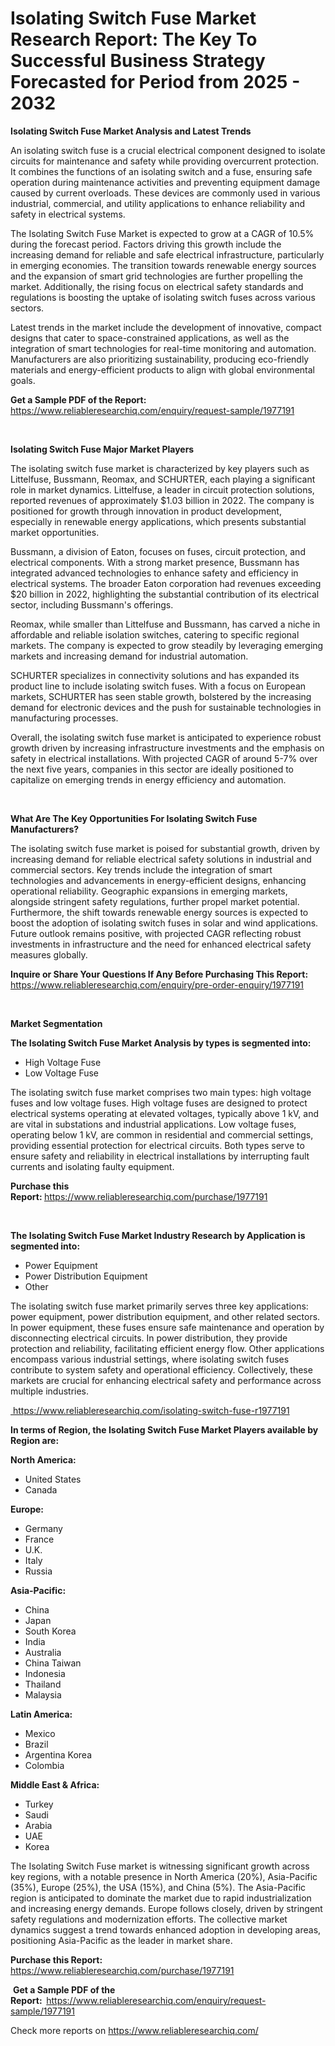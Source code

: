 <p><h1>Isolating Switch Fuse Market Research Report: The Key To Successful Business Strategy Forecasted for Period from 2025 - 2032</h1></p><p><strong>Isolating Switch Fuse Market Analysis and Latest Trends</strong></p>
<p><p>An isolating switch fuse is a crucial electrical component designed to isolate circuits for maintenance and safety while providing overcurrent protection. It combines the functions of an isolating switch and a fuse, ensuring safe operation during maintenance activities and preventing equipment damage caused by current overloads. These devices are commonly used in various industrial, commercial, and utility applications to enhance reliability and safety in electrical systems.</p><p>The Isolating Switch Fuse Market is expected to grow at a CAGR of 10.5% during the forecast period. Factors driving this growth include the increasing demand for reliable and safe electrical infrastructure, particularly in emerging economies. The transition towards renewable energy sources and the expansion of smart grid technologies are further propelling the market. Additionally, the rising focus on electrical safety standards and regulations is boosting the uptake of isolating switch fuses across various sectors.</p><p>Latest trends in the market include the development of innovative, compact designs that cater to space-constrained applications, as well as the integration of smart technologies for real-time monitoring and automation. Manufacturers are also prioritizing sustainability, producing eco-friendly materials and energy-efficient products to align with global environmental goals.</p></p>
<p><strong>Get a Sample PDF of the Report:&nbsp;</strong> <a href="https://www.reliableresearchiq.com/enquiry/request-sample/1977191?utm_campaign=2144&utm_medium=2&utm_source=Github&utm_content=ia&utm_term=14022025&utm_id=isolating-switch-fuse">https://www.reliableresearchiq.com/enquiry/request-sample/1977191</a></p>
<p>&nbsp;</p>
<p><strong>Isolating Switch Fuse Major Market Players</strong></p>
<p><p>The isolating switch fuse market is characterized by key players such as Littelfuse, Bussmann, Reomax, and SCHURTER, each playing a significant role in market dynamics. Littelfuse, a leader in circuit protection solutions, reported revenues of approximately $1.03 billion in 2022. The company is positioned for growth through innovation in product development, especially in renewable energy applications, which presents substantial market opportunities.</p><p>Bussmann, a division of Eaton, focuses on fuses, circuit protection, and electrical components. With a strong market presence, Bussmann has integrated advanced technologies to enhance safety and efficiency in electrical systems. The broader Eaton corporation had revenues exceeding $20 billion in 2022, highlighting the substantial contribution of its electrical sector, including Bussmann's offerings.</p><p>Reomax, while smaller than Littelfuse and Bussmann, has carved a niche in affordable and reliable isolation switches, catering to specific regional markets. The company is expected to grow steadily by leveraging emerging markets and increasing demand for industrial automation.</p><p>SCHURTER specializes in connectivity solutions and has expanded its product line to include isolating switch fuses. With a focus on European markets, SCHURTER has seen stable growth, bolstered by the increasing demand for electronic devices and the push for sustainable technologies in manufacturing processes.</p><p>Overall, the isolating switch fuse market is anticipated to experience robust growth driven by increasing infrastructure investments and the emphasis on safety in electrical installations. With projected CAGR of around 5-7% over the next five years, companies in this sector are ideally positioned to capitalize on emerging trends in energy efficiency and automation.</p></p>
<p>&nbsp;</p>
<p><strong>What Are The Key Opportunities For Isolating Switch Fuse Manufacturers?</strong></p>
<p><p>The isolating switch fuse market is poised for substantial growth, driven by increasing demand for reliable electrical safety solutions in industrial and commercial sectors. Key trends include the integration of smart technologies and advancements in energy-efficient designs, enhancing operational reliability. Geographic expansions in emerging markets, alongside stringent safety regulations, further propel market potential. Furthermore, the shift towards renewable energy sources is expected to boost the adoption of isolating switch fuses in solar and wind applications. Future outlook remains positive, with projected CAGR reflecting robust investments in infrastructure and the need for enhanced electrical safety measures globally.</p></p>
<p><strong>Inquire or Share Your Questions If Any Before Purchasing This Report:</strong> <a href="https://www.reliableresearchiq.com/enquiry/pre-order-enquiry/1977191?utm_campaign=2144&utm_medium=2&utm_source=Github&utm_content=ia&utm_term=14022025&utm_id=isolating-switch-fuse">https://www.reliableresearchiq.com/enquiry/pre-order-enquiry/1977191</a></p>
<p>&nbsp;</p>
<p><strong>Market Segmentation</strong></p>
<p><strong>The Isolating Switch Fuse Market Analysis by types is segmented into:</strong></p>
<p><ul><li>High Voltage Fuse</li><li>Low Voltage Fuse</li></ul></p>
<p><p>The isolating switch fuse market comprises two main types: high voltage fuses and low voltage fuses. High voltage fuses are designed to protect electrical systems operating at elevated voltages, typically above 1 kV, and are vital in substations and industrial applications. Low voltage fuses, operating below 1 kV, are common in residential and commercial settings, providing essential protection for electrical circuits. Both types serve to ensure safety and reliability in electrical installations by interrupting fault currents and isolating faulty equipment.</p></p>
<p><strong>Purchase this Report:&nbsp;</strong><a href="https://www.reliableresearchiq.com/purchase/1977191?utm_campaign=2144&utm_medium=2&utm_source=Github&utm_content=ia&utm_term=14022025&utm_id=isolating-switch-fuse">https://www.reliableresearchiq.com/purchase/1977191</a></p>
<p>&nbsp;</p>
<p><strong>The Isolating Switch Fuse Market Industry Research by Application is segmented into:</strong></p>
<p><ul><li>Power Equipment</li><li>Power Distribution Equipment</li><li>Other</li></ul></p>
<p><p>The isolating switch fuse market primarily serves three key applications: power equipment, power distribution equipment, and other related sectors. In power equipment, these fuses ensure safe maintenance and operation by disconnecting electrical circuits. In power distribution, they provide protection and reliability, facilitating efficient energy flow. Other applications encompass various industrial settings, where isolating switch fuses contribute to system safety and operational efficiency. Collectively, these markets are crucial for enhancing electrical safety and performance across multiple industries.</p></p>
<p><a href="https://www.reliableresearchiq.com/isolating-switch-fuse-r1977191?utm_campaign=2144&utm_medium=2&utm_source=Github&utm_content=ia&utm_term=14022025&utm_id=isolating-switch-fuse">&nbsp;https://www.reliableresearchiq.com/isolating-switch-fuse-r1977191</a></p>
<p><strong>In terms of Region, the Isolating Switch Fuse Market Players available by Region are:</strong></p>
<p>
    <p> <strong> North America: </strong>
        <ul>
            <li>United States</li>
            <li>Canada</li>
        </ul>
        </p> 
    <p> <strong> Europe: </strong>
        <ul>
            <li>Germany</li>
            <li>France</li>
            <li>U.K.</li>
            <li>Italy</li>
            <li>Russia</li>
        </ul>
        </p> 
    <p> <strong> Asia-Pacific: </strong>
        <ul>
            <li>China</li>
            <li>Japan</li>
            <li>South Korea</li>
            <li>India</li>
            <li>Australia</li>
            <li>China Taiwan</li>
            <li>Indonesia</li>
            <li>Thailand</li>
            <li>Malaysia</li>
        </ul>
        </p> 
    <p> <strong> Latin America: </strong>
        <ul>
            <li>Mexico</li>
            <li>Brazil</li>
            <li>Argentina Korea</li>
            <li>Colombia</li>
        </ul>
        </p> 
    <p> <strong> Middle East & Africa: </strong>
        <ul>
            <li>Turkey</li>
            <li>Saudi</li>
            <li>Arabia</li>
            <li>UAE</li>
            <li>Korea</li>
        </ul>
    </p>
    </p>
<p><p>The Isolating Switch Fuse market is witnessing significant growth across key regions, with a notable presence in North America (20%), Asia-Pacific (35%), Europe (25%), the USA (15%), and China (5%). The Asia-Pacific region is anticipated to dominate the market due to rapid industrialization and increasing energy demands. Europe follows closely, driven by stringent safety regulations and modernization efforts. The collective market dynamics suggest a trend towards enhanced adoption in developing areas, positioning Asia-Pacific as the leader in market share.</p></p>
<p><strong>Purchase this Report: </strong><a href="https://www.reliableresearchiq.com/purchase/1977191?utm_campaign=2144&utm_medium=2&utm_source=Github&utm_content=ia&utm_term=14022025&utm_id=isolating-switch-fuse">https://www.reliableresearchiq.com/purchase/1977191</a></p>
<p>&nbsp;<strong>Get a Sample PDF of the Report:&nbsp;&nbsp;</strong><a href="https://www.reliableresearchiq.com/enquiry/request-sample/1977191?utm_campaign=2144&utm_medium=2&utm_source=Github&utm_content=ia&utm_term=14022025&utm_id=isolating-switch-fuse">https://www.reliableresearchiq.com/enquiry/request-sample/1977191</a></p>
<p><strong></strong></p>
<p>Check more reports on <a href="https://www.reliableresearchiq.com/?utm_campaign=2144&utm_medium=2&utm_source=Github&utm_content=ia&utm_term=14022025&utm_id=isolating-switch-fuse">https://www.reliableresearchiq.com/</a></p>